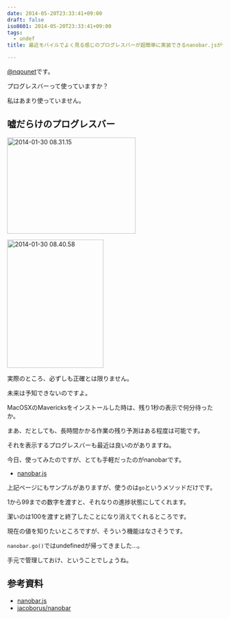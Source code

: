 ```yaml
---
date: 2014-05-20T23:33:41+09:00
draft: false
iso8601: 2014-05-20T23:33:41+09:00
tags:
  - undef
title: 最近モバイルでよく見る感じのプログレスバーが超簡単に実装できるnanobar.jsが便利

---
```


<p><a href="https://twitter.com/nqounet">@nqounet</a>です。</p>

<p>プログレスバーって使っていますか？</p>

<p>私はあまり使っていません。</p>



<h2>嘘だらけのプログレスバー</h2>

<p><a href="https://www.nqou.net/wp-content/uploads/2014/05/2014-01-30-08.31.15.jpg"><img src="https://www.nqou.net/wp-content/uploads/2014/05/2014-01-30-08.31.15-300x225.jpg" alt="2014-01-30 08.31.15" width="300" height="225" class="alignright size-medium wp-image-2725" /></a></p>

<p><a href="https://www.nqou.net/wp-content/uploads/2014/05/2014-01-30-08.40.58.jpg"><img src="https://www.nqou.net/wp-content/uploads/2014/05/2014-01-30-08.40.58-225x300.jpg" alt="2014-01-30 08.40.58" width="225" height="300" class="alignright size-medium wp-image-2726" /></a></p>

<p>実際のところ、必ずしも正確とは限りません。</p>

<p>未来は予知できないのですよ。</p>

<p>MacOSXのMavericksをインストールした時は、残り1秒の表示で何分待ったか。</p>

<p>まあ、だとしても、長時間かかる作業の残り予測はある程度は可能です。</p>

<p>それを表示するプログレスバーも最近は良いのがありますね。</p>

<p>今日、使ってみたのですが、とても手軽だったのがnanobarです。</p>

<ul>
<li><a href="http://nanobar.micronube.com/">nanobar.js</a></li>
</ul>

<p>上記ページにもサンプルがありますが、使うのは<code>go</code>というメソッドだけです。</p>

<p>1から99までの数字を渡すと、それなりの進捗状態にしてくれます。</p>

<p>潔いのは100を渡すと終了したことになり消えてくれるところです。</p>

<p>現在の値を知りたいところですが、そういう機能はなさそうです。</p>

<p><code>nanobar.go()</code>ではundefinedが帰ってきました…。</p>

<p>手元で管理しておけ、ということでしょうね。</p>

<h2>参考資料</h2>

<ul>
<li><a href="http://nanobar.micronube.com/">nanobar.js</a></li>
<li><a href="https://github.com/jacoborus/nanobar">jacoborus/nanobar</a></li>
</ul>
    	